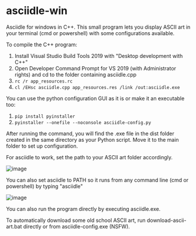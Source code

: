 # asciidle-win

Asciidle for windows in C++. This small program lets you display ASCII art in your terminal (cmd or powershell) with some configurations available.

To compile the C++ program:

1. Install Visual Studio Build Tools 2019 with "Desktop development with C++"
2. Open Developer Command Prompt for VS 2019 (with Administrator rights) and cd to the folder containing asciidle.cpp
3. `rc /r app_resources.rc`
4. `cl /EHsc asciidle.cpp app_resources.res /link /out:asciidle.exe`

You can use the python configuration GUI as it is or make it an executable too:

1. `pip install pyinstaller`
2. `pyinstaller --onefile --noconsole asciidle-config.py`

After running the command, you will find the .exe file in the dist folder created in the same directory as your Python script. Move it to the main folder to set up configuration.

For asciidle to work, set the path to your ASCII art folder accordingly.

![image](https://user-images.githubusercontent.com/114953576/230944421-0e454102-b69f-4761-9a36-079e0acd831c.png)

You can also set asciidle to PATH so it runs from any command line (cmd or powershell) by typing "asciidle"

![image](https://user-images.githubusercontent.com/114953576/230951773-c1a57979-c7e5-4ffd-91ae-3e432653116c.png)

You can also run the program directly by executing asciidle.exe.

To automatically download some old school ASCII art, run download-ascii-art.bat directly or from asciidle-config.exe (NSFW).
